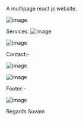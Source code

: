 A multipage react js website.

![image](https://github.com/user-attachments/assets/7937704c-95bd-495d-ad8e-53d2f2ed9b57)

Services:
![image](https://github.com/user-attachments/assets/0ff59746-f0a7-4931-9001-5a19a121deec)

![image](https://github.com/user-attachments/assets/27965450-326c-4c9d-82b9-40b0c3b5c492)

Contact:-

![image](https://github.com/user-attachments/assets/cebe663a-a5e2-4b8c-8e24-2406bb4a67f3)

![image](https://github.com/user-attachments/assets/221c2f9f-fa88-4554-a1ec-2ae5a78cafda)

Footer:-

![image](https://github.com/user-attachments/assets/d128e97c-5a71-4809-aa58-9063ac83ea89)

Regards Suvam
